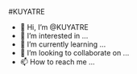 #KUYATRE
- 👋 Hi, I’m @KUYATRE
- 👀 I’m interested in ...
- 🌱 I’m currently learning ...
- 💞️ I’m looking to collaborate on ...
- 📫 How to reach me ...

<!---
KUYATRE/KUYATRE is a ✨ special ✨ repository because its `README.md` (this file) appears on your GitHub profile.
You can click the Preview link to take a look at your changes.
--->
